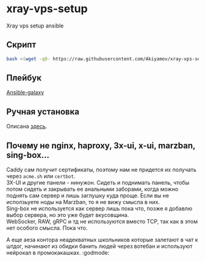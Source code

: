 # xray-vps-setup
Xray vps setup ansible

## Скрипт

```bash
bash <(wget -qO- https://raw.githubusercontent.com/Akiyamov/xray-vps-setup/refs/heads/main/vps-setup.sh)
```

## Плейбук

[Ansible-galaxy](https://galaxy.ansible.com/ui/standalone/roles/Akiyamov/xray-vps-setup/install/)

## Ручная установка

Описана [здесь](https://gist.github.com/Akiyamov/bf39613c8e38451e9eaa9fad22f4f40a).  

## Почему не nginx, haproxy, 3x-ui, x-ui, marzban, sing-box...

Caddy сам получит сертификаты, поэтому нам не придется их получать через `acme.sh` или `certbot`.  
3X-UI и другие панели - нинужон. Сидеть и поднимать панель, чтобы потом сидеть и закрывать ее анальными заборами, когда можно поднять сам сервер и лишь заглушку куда проще. Если вы не исползьуете ноды на Marzban, то я не вижу смысла в них.  
Sing-box не используется как сервер лишь пока что, позже я добавлю выбор сервера, но это уже будет вкусовщина.  
WebSocker, RAW, gRPC и тд не используются вместо TCP, так как в этом нет особого смысла. Пока что. 


А еще аеза контора неадекватных школьников которые залетают в чат к штдог, начинают из обидки банить людей через вотебан и используют нейрокал в промокакашках. :godmode: